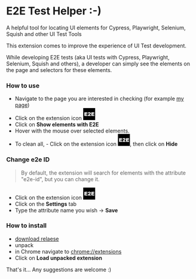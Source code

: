 # E2E Test Helper :-)

A helpful tool for locating UI elements for Cypress, Playwright, Selenium, Squish and other UI Test Tools

This extension comes to improve the experience of UI Test development.

While developing E2E tests (aka UI tests with Cypress, Playwright, Selenium, Squish and others), a developer can simply see the elements on the page and selectors for these elements.

### How to use

* Navigate to the page you are interested in checking (for example [my page](https://danduh.me))
* Click on the extension icon ![alt text](src/assets/icon-32.png "Extension Icon")
* Click on **Show elements with E2E**
* Hover with the mouse over selected elements.
* To clean all, - Click on the extension icon ![alt text](src/assets/icon-32.png "Extension Icon"), then click on **Hide**

### Change e2e ID
>By default, the extension will search for elements with the attribute "e2e-id", but you can change it.

* Click on the extension icon ![alt text](src/assets/icon-32.png "Extension Icon")
* Click on the **Settings** tab
* Type the attribute name you wish  -> **Save**


### How to install
* [download relaese](https://github.com/danduh/e2e-ids-finder/releases)
* unpack
* in Chrome navigate to [chrome://extensions](chrome://extensions)
* Click on **Load unpacked extension**

That's it... Any suggestions are welcome :)
